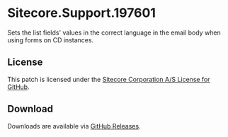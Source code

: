 # Sitecore.Support.197601
Sets the list fields' values in the correct language in the email body when using forms on CD instances.

## License  
This patch is licensed under the [Sitecore Corporation A/S License for GitHub](https://github.com/sitecoresupport/Sitecore.Support.197601/blob/master/LICENSE).  

## Download  
Downloads are available via [GitHub Releases](https://github.com/sitecoresupport/Sitecore.Support.197601/releases).  
